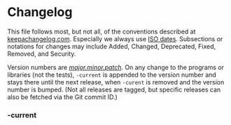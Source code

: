 Changelog
=========

This file follows most, but not all, of the conventions described at
[keepachangelog.com]. Especially we always use [ISO dates]. Subsections or
notations for changes may include Added, Changed, Deprecated, Fixed,
Removed, and Security.

Version numbers are [_major.minor.patch_][semver]. On any change to the
programs or libraries (not the tests), `-current` is appended to the
version number and stays there until the next release, when `-curent` is
removed and the version number is bumped. (Not all releases are tagged, but
specific releases can also be fetched via the Git commit ID.)

### -current



<!-------------------------------------------------------------------->
[keepachangelog.com]: https://keepachangelog.com/
[ISO dates]: https://xkcd.com/1179/
[semver]: https://en.wikipedia.org/wiki/Software_versioning#Semantic_versioning
